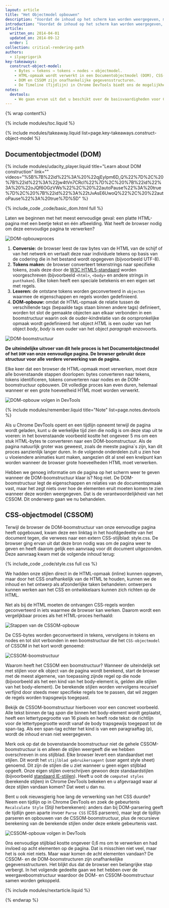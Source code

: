 ```yaml
---
layout: article
title: "Het Objectmodel opbouwen"
description: "Voordat de inhoud op het scherm kan worden weergegeven, moet de browser de DOM- en CSSOM-boomstructuren opbouwen. Daarom moeten we ervoor zorgen dat zowel de HTML als het CSS zo snel mogelijk aan de browser worden geleverd."
introduction: "Voordat de inhoud op het scherm kan worden weergegeven, moet de browser de DOM- en CSSOM-boomstructuren opbouwen. Daarom moeten we ervoor zorgen dat zowel de HTML als het CSS zo snel mogelijk aan de browser worden geleverd."
article:
  written_on: 2014-04-01
  updated_on: 2014-09-12
  order: 1
collection: critical-rendering-path
authors:
  - ilyagrigorik
key-takeaways:
  construct-object-model:
    - Bytes → tekens → tokens → nodes → objectmodel.
    - HTML-opmaak wordt verwerkt in een Documentobjectmodel (DOM), CSS-opmaak wordt verwerkt in een CSS-objectmodel (CSSOM).
    - DOM en CSSOM zijn onafhankelijke gegevensstructuren.
    - De Timeline (Tijdlijn) in Chrome DevTools biedt ons de mogelijkheid om de opbouw en verwerking van het DOM en CCSOM vast te leggen en te controleren.
notes:
  devtools:
    - We gaan ervan uit dat u beschikt over de basisvaardigheden voor Chrome DevTools, dat wil zeggen dat u weet hoe u een netwerkwaterval moet vastleggen of een tijdlijn moet opnemen. Als u uw kennis snel wilt opfrissen, kunt u de cursus <a href="https://developer.chrome.com/devtools">Chrome DevTools documentation</a>, or if you`re new to DevTools, we recommend taking the Codeschool <a href="http://discover-devtools.codeschool.com/">Chrome DevTools ontdekken</a> bekijken.
---
```

{% wrap content%}

<style>
  img, video, object {
    max-width: 100%;
  }

  img.center {
    display: block;
    margin-left: auto;
    margin-right: auto;
  }
</style>

{% include modules/toc.liquid %}

{% include modules/takeaway.liquid list=page.key-takeaways.construct-object-model %}

## Documentobjectmodel (DOM)

{% include modules/udacity_player.liquid title="Learn about DOM construction" link="" videos="%5B%7B%22id%22%3A%20%22qjEyIpm6D_Q%22%7D%2C%20%7B%22id%22%3A%22jw4tVn7CRcI%22%7D%2C%20%7B%22id%22%3A%20%22oJQf6OGzVWs%22%2C%20%22autoPause%22%3A%20true%7D%2C%20%7B%22id%22%3A%22tJvAsE6UwoQ%22%2C%20%22autoPause%22%3A%20true%7D%5D" %}

{% include_code _code/basic_dom.html full %}

Laten we beginnen met het meest eenvoudige geval: een platte HTML-pagina met een beetje tekst en één afbeelding. Wat heeft de browser nodig om deze eenvoudige pagina te verwerken?

<img src="images/full-process.png" alt="DOM-opbouwproces">

1. **Conversie:** de browser leest de raw bytes van de HTML van de schijf of van het netwerk en vertaalt deze naar individuele tekens op basis van de codering die in het bestand wordt opgegeven (bijvoorbeeld UTF-8).
1. **Tokens maken:** de browser converteert tekenstrings naar specifieke tokens, zoals deze door de [W3C HTML5-standaard](http://www.w3.org/TR/html5/) worden voorgeschreven (bijvoorbeeld `<html>`, `<body>` en andere strings in `punthaken`). Elke token heeft een speciale betekenis en een eigen set met regels.
1. **Lexeren:** de ontstane tokens worden geconverteerd in `objecten` waarmee de eigenschappen en regels worden gedefinieerd.
1. **DOM-opbouw:** omdat de HTML-opmaak de relatie tussen de verschillende tags (bepaalde tags staan binnen andere tags) definieert, worden tot slot de gemaakte objecten aan elkaar verbonden in een boomstructuur waarin ook de ouder-kindrelatie van de oorspronkelijke opmaak wordt gedefinieerd: het object _HTML_ is een ouder van het object _body_, _body_ is een ouder van het object _paragraph_ enzovoorts.

<img src="images/dom-tree.png" class="center" alt="DOM-boomstructuur">

**De uiteindelijke uitvoer van dit hele proces is het Documentobjectmodel of het `DOM` van onze eenvoudige pagina. De browser gebruikt deze structuur voor alle verdere verwerking van de pagina.**

Elke keer dat een browser de HTML-opmaak moet verwerken, moet deze alle bovenstaande stappen doorlopen: bytes converteren naar tekens, tokens identificeren, tokens converteren naar nodes en de DOM-boomstructuur opbouwen. Dit volledige proces kan even duren, helemaal wanneer er een grote hoeveelheid HTML moet worden verwerkt.

<img src="images/dom-timeline.png" class="center" alt="DOM-opbouw volgen in DevTools">

{% include modules/remember.liquid title="Note" list=page.notes.devtools %}

Als u Chrome DevTools opent en een tijdlijn opneemt terwijl de pagina wordt geladen, kunt u de werkelijke tijd zien die nodig is om deze stap uit te voeren: in het bovenstaande voorbeeld kostte het ongeveer 5 ms om een stuk HTML-bytes te converteren naar een DOM-boomstructuur. Als de pagina natuurlijk groter was geweest, zoals de meeste pagina`s zijn, kan dit proces aanzienlijk langer duren. In de volgende onderdelen zult u zien hoe u vloeiendere animaties kunt maken, aangezien dit al snel een knelpunt kan worden wanneer de browser grote hoeveelheden HTML moet verwerken.

Hebben we genoeg informatie om de pagina op het scherm weer te geven wanneer de DOM-boomstructuur klaar is? Nog niet. De DOM-boomstructuur legt de eigenschappen en relaties van de documentopmaak vast, maar het zegt niets over hoe de elementen eruit moeten komen te zien wanneer deze worden weergegeven. Dat is de verantwoordelijkheid van het CSSOM. Dit onderwerp gaan we nu behandelen.

## CSS-objectmodel (CSSOM)

Terwijl de browser de DOM-boomstructuur van onze eenvoudige pagina heeft opgebouwd, kwam deze een linktag in het hoofdgedeelte van het document tegen, die verwees naar een extern CSS-stijlblad: style.css. De browser ging ervan uit dat deze bron nodig was om de pagina weer te geven en heeft daarom gelijk een aanvraag voor dit document uitgezonden. Deze aanvraag kwam met de volgende inhoud terug:

{% include_code _code/style.css full css %}

We hadden onze stijlen direct in de HTML-opmaak (inline) kunnen opgeven, maar door het CSS onafhankelijk van de HTML te houden, kunnen we de inhoud en het ontwerp als afzonderlijke taken behandelen: ontwerpers kunnen werken aan het CSS en ontwikkelaars kunnen zich richten op de HTML.

Net als bij de HTML moeten de ontvangen CSS-regels worden geconverteerd in iets waarmee de browser kan werken. Daarom wordt een vergelijkbaar proces als het HTML-proces herhaald:

<img src="images/cssom-construction.png" class="center" alt="Stappen van de CSSOM-opbouw">

De CSS-bytes worden geconverteerd in tekens, vervolgens in tokens en nodes en tot slot verbonden in een boomstructuur die het `CSS-objectmodel` of CSSOM in het kort wordt genoemd:

<img src="images/cssom-tree.png" class="center" alt="CSSOM-boomstructuur">

Waarom heeft het CSSOM een boomstructuur? Wanneer de uiteindelijk set met stijlen voor elk object van de pagina wordt berekend, start de browser met de meest algemene, van toepassing zijnde regel op die node (bijvoorbeeld als het een kind van het body-element is, gelden alle stijlen van het body-element). De berekende stijlen worden vervolgens recursief verfijnd door steeds meer specifieke regels toe te passen, dat wil zeggen de regels worden trapsgewijs toegepast.

Bekijk de CSSOM-boomstructuur hierboven voor een concreet voorbeeld. Alle tekst binnen de tag _span_ die binnen het body-element wordt geplaatst, heeft een lettertypegrootte van 16 pixels en heeft rode tekst: de richtlijn voor de lettertypegrootte wordt vanaf de body trapsgewijs toegepast tot de span-tag. Als een span-tag echter het kind is van een paragraaftag (p), wordt de inhoud ervan niet weergegeven.

Merk ook op dat de bovenstaande boomstructuur niet de gehele CSSOM-boomstructuur is en alleen de stijlen weergeeft die we hebben overschreven in ons stijlblad. Elke browser levert een standaardset met stijlen. Dit wordt het `stijlblad gebruikersagent` (user agent style sheet) genoemd. Dit zijn de stijlen die u ziet wanneer u geen eigen stijlblad opgeeft. Onze eigen stijlen overschrijven gewoon deze standaardstijlen (bijvoorbeeld [standaard IE-stijlen](http://www.iecss.com/)). Heeft u ooit de `computed styles` (berekende stijlen) in Chrome DevTools bekeken en u afgevraagd waar al deze stijlen vandaan komen? Dat weet u dan nu.

Bent u ook nieuwsgierig hoe lang de verwerking van het CSS duurde? Neem een tijdlijn op in Chrome DevTools en zoek de gebeurtenis `Recalculate Style` (Stijl herberekenen): anders dan bij DOM-parsering geeft de tijdlijn geen aparte invoer `Parse CSS` (CSS parseren), maar legt de tijdlijn parseren en opbouwen van de CSSOM-boomstructuur, plus de recursieve berekening van de berekende stijlen onder deze enkele gebeurtenis vast.

<img src="images/cssom-timeline.png" class="center" alt="CSSOM-opbouw volgen in DevTools">

0ns eenvoudige stijlblad kostte ongeveer 0,6 ms om te verwerken en had invloed op acht elementen op de pagina. Dat is misschien niet veel, maar het is ook niet niets. Maar waar komen de acht elementen vandaan? De CSSOM- en de DOM-boomstructuren zijn onafhankelijke gegevensstructuren. Het blijkt dus dat de browser een belangrijke stap verbergt. In het volgende gedeelte gaan we het hebben over de weergaveboomstructuur waardoor de DOM- en CSSOM-boomstructuur samen worden gekoppeld.

{% include modules/nextarticle.liquid %}

{% endwrap %}

